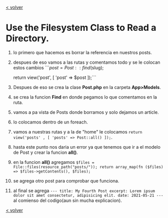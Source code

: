 [< volver](../../README.md)
# Use the Filesystem Class to Read a Directory.
1. lo primero que hacemos es borrar la referencia en nuestros posts.
2. despues de eso vamos a las rutas y comentamos todo y se le colocan estos cambios ```$post = Post::find($slug);
    
    return view('post', [
        'post' => $post
    ]);```
3. Despues de eso se crea la clase **Post.php** en la carpeta **App>Models**.
4. se crea la funcion **Find** en donde pegamos lo que comentamos en la ruta.
5. vamos a pa vista de Posts donde borramos y solo dejamos un article.
6. lo colocamos dentro de un foreach.
7. vamos a nuestras rutas y a la de "home" le colocamos ```return view('posts' , [
        'posts' => Post::all()
    ]);```.
8. hasta este punto nos daria un error ya que tenemos que ir a el modelo de Post y crear la funcion **all()**.
9. en la funcion **all()** agregamos ```$files = File::files(resource_path("posts/"));
        return array_map(fn ($files) => $files->getContents(), $files);```
10. se agrega otro post para comprobar que funciona.
11. al final se agrega ````---
title: My Fourth Post
excerpt: Lorem ipsum dolor sit amet consectetur, adipisicing elit.
date: 2021-05-21
---```` al comienso del codigo(aun sin mucha explicacion).

[< volver](../../README.md)